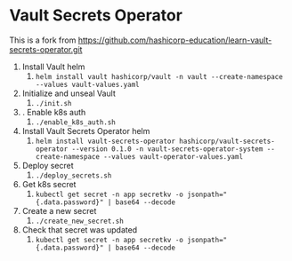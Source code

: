 # Vault Secrets Operator

This is a fork from https://github.com/hashicorp-education/learn-vault-secrets-operator.git

1. Install Vault helm
   1. `helm install vault hashicorp/vault -n vault --create-namespace --values vault-values.yaml`
2. Initialize and unseal Vault 
   1. `./init.sh`
3. . Enable k8s auth
   1. `./enable_k8s_auth.sh`
4. Install Vault Secrets Operator helm 
   1. `helm install vault-secrets-operator hashicorp/vault-secrets-operator --version 0.1.0 -n vault-secrets-operator-system --create-namespace --values vault-operator-values.yaml`
5. Deploy secret
   1. `./deploy_secrets.sh`
6. Get k8s secret
   1. `kubectl get secret -n app secretkv -o jsonpath="{.data.password}" | base64 --decode`
7. Create a new secret 
   1. `./create_new_secret.sh`
8.  Check that secret was updated
    1. `kubectl get secret -n app secretkv -o jsonpath="{.data.password}" | base64 --decode`